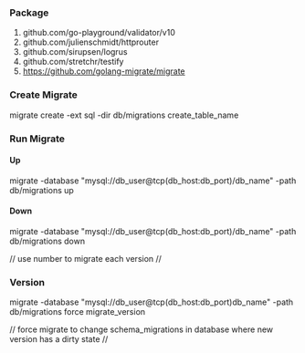 ### Package

1. github.com/go-playground/validator/v10
2. github.com/julienschmidt/httprouter
3. github.com/sirupsen/logrus
4. github.com/stretchr/testify
5. https://github.com/golang-migrate/migrate

### Create Migrate

migrate create -ext sql -dir db/migrations create_table_name

### Run Migrate

#### Up

migrate -database "mysql://db_user@tcp(db_host:db_port)/db_name" -path db/migrations up

#### Down

migrate -database "mysql://db_user@tcp(db_host:db_port)/db_name" -path db/migrations down

// use number to migrate each version //

### Version

migrate -database "mysql://db_user@tcp(db_host:db_port)db_name" -path db/migrations force migrate_version

// force migrate to change schema_migrations in database where new version has a dirty state //

